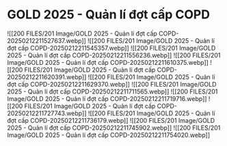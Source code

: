 # GOLD 2025 - Quản lí đợt cấp COPD

![[200 FILES/201 Image/GOLD 2025 - Quản lí đợt cấp COPD-20250212211527637.webp]]
![[200 FILES/201 Image/GOLD 2025 - Quản lí đợt cấp COPD-20250212211545357.webp]]
![[200 FILES/201 Image/GOLD 2025 - Quản lí đợt cấp COPD-20250212211556236.webp]]
![[200 FILES/201 Image/GOLD 2025 - Quản lí đợt cấp COPD-20250212211610375.webp]]
![[200 FILES/201 Image/GOLD 2025 - Quản lí đợt cấp COPD-20250212211620391.webp]]
![[200 FILES/201 Image/GOLD 2025 - Quản lí đợt cấp COPD-20250212211629370.webp]]
![[200 FILES/201 Image/GOLD 2025 - Quản lí đợt cấp COPD-20250212211711565.webp]]
![[200 FILES/201 Image/GOLD 2025 - Quản lí đợt cấp COPD-20250212211719716.webp]]
![[200 FILES/201 Image/GOLD 2025 - Quản lí đợt cấp COPD-20250212211727743.webp]]
![[200 FILES/201 Image/GOLD 2025 - Quản lí đợt cấp COPD-20250212211736179.webp]]
![[200 FILES/201 Image/GOLD 2025 - Quản lí đợt cấp COPD-20250212211745902.webp]]
![[200 FILES/201 Image/GOLD 2025 - Quản lí đợt cấp COPD-20250212211754020.webp]]